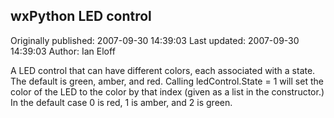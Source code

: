 ## wxPython LED control 
Originally published: 2007-09-30 14:39:03 
Last updated: 2007-09-30 14:39:03 
Author: Ian Eloff 
 
A LED control that can have different colors, each associated with a state. The default is green, amber, and red. Calling ledControl.State = 1 will set the color of the LED to the color by that index (given as a list in the constructor.) In the default case 0 is red, 1 is amber, and 2 is green.